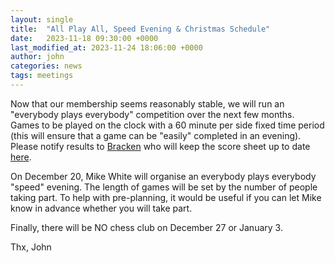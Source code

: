 ```yaml
---
layout: single
title:  "All Play All, Speed Evening & Christmas Schedule"
date:   2023-11-18 09:30:00 +0000
last_modified_at: 2023-11-24 18:06:00 +0000
author: john
categories: news
tags: meetings
---
```

Now that our membership seems reasonably stable, we will run an "everybody plays everybody" competition over the next few months. Games to be played on the clock with a 60 minute per side fixed time period (this will ensure that a game can be "easily" completed in an evening). Please notify results to [Bracken](mailto:abdawson@gmail.com) who will keep the score sheet up to date [here](/23-24-round-robin/).

On December 20, Mike White will organise an everybody plays everybody "speed" evening. The length of games will be set by the number of people taking part. To help with pre-planning, it would be useful if you can let Mike know in advance whether you will take part.

Finally, there will be NO chess club on December 27 or January 3.

Thx, John
